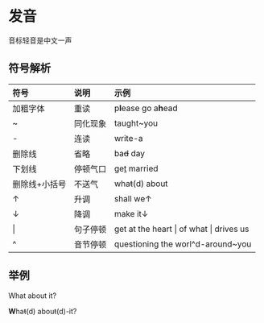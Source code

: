 # 发音

音标轻音是中文一声


## 符号解析

| 符号 | 说明 | 示例 |
| :--- | :--- | :--- |
| 加粗字体 | 重读 | p**l**ease go a**h**ead |
| ~    | 同化现象 | taught~you |
| -    | 连读 | write-a |
| 删除线 | 省略 | ba~~d~~ day |
| 下划线 | 停顿气口 | ge<u>t</u> married |
| 删除线+小括号 | 不送气 | wha~~t~~(d) about |
| ↑    | 升调 | shall we↑ |
| ↓    | 降调 | make it↓ |
| \|   | 句子停顿 | get at the heart \| of what \| drives us |
| ^    | 音节停顿 | questioning the worl^d-around~you |

## 举例

What about it?

**W**ha~~t~~(d) abou~~t~~(d)-it?
